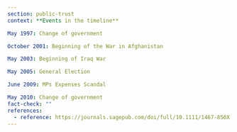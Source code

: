 ```yaml
---
section: public-trust
context: **Events in the timeline**

May 1997: Change of government

October 2001: Beginning of the War in Afghanistan

May 2003: Beginning of Iraq War

May 2005: General Election

June 2009: MPs Expenses Scandal

May 2010: Change of government
fact-check: ""
references:
  - reference: https://journals.sagepub.com/doi/full/10.1111/1467-856X.12073#fig1-1467-856X-12073
---
```

